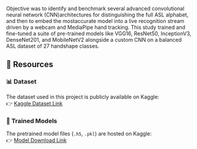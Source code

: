 Objective was to identify and benchmark several advanced convolutional neural network (CNN)architectures for distinguishing the full ASL alphabet, and then to embed the mostaccurate model into a live recognition stream driven by a webcam and MediaPipe hand tracking. 
This study trained and fine-tuned a suite of pre-trained models like VGG16, ResNet50, InceptionV3, DenseNet201, and MobileNetV2 alongside a custom CNN on a balanced ASL dataset of 27 handshape classes.

## 🔗 Resources

### 📊 Dataset
The dataset used in this project is publicly available on Kaggle:  
👉 [Kaggle Dataset Link](https://www.kaggle.com/datasets/grassknoted/asl-alphabet/data)

### 🤖 Trained Models
The pretrained model files (`.h5`, `.pkl`) are hosted on Kaggle:  
👉 [Model Download Link](https://www.kaggle.com/models/siddhantbahadkar/huge_models)
